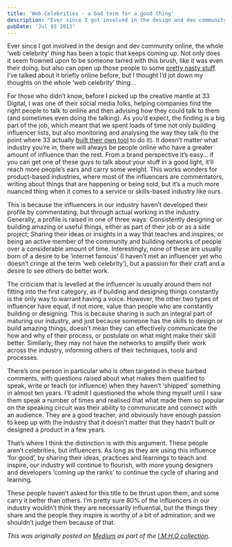 ```yaml
---
title: 'Web Celebrities - a bad term for a good thing'
description: "Ever since I got involved in the design and dev community online, the whole 'web celebrity' thing has been a topic that keeps coming up."
pubDate: 'Jul 05 2013'
---
```


Ever since I got involved in the design and dev community online, the whole ‘web celebrity’ *thing* has been a topic that keeps coming up. Not only does it seem frowned upon to be someone tarred with this brush, like it was even their doing, but also can open up those people to some [pretty nasty stuff](https://www.sazzy.co.uk/speaking-up/). I’ve talked about it briefly online before, but I thought I’d jot down my thoughts on the whole ‘web celebrity’ thing…

For those who didn’t know, before I picked up the creative mantle at 33 Digital, I was one of their social media folks, helping companies find the right people to talk to online and then advising how they could talk to them (and sometimes even doing the talking). As you’d expect, the finding is a big part of the job, which meant that we spent loads of time not only building influencer lists, but also monitoring and analysing the way they talk (to the point where 33 actually [built their own tool](http://www.mediabistro.com/prnewser/data-is-the-future-of-pr-why-we-built-the-listening-post-influencer-analytics-platform_b59765) to do it). It doesn’t matter what industry you’re in, there will always be people online who have a greater amount of influence than the rest. From a brand perspective it’s easy… if you can get one of these guys to talk about your stuff in a good light, it’ll reach more people’s ears and carry some weight. This works wonders for product-based industries, where most of the influencers are commentators, writing about things that are happening or being sold, but it’s a much more nuanced thing when it comes to a service or skills-based industry like ours.

This is because the influencers in our industry haven’t developed their profile by commentating, but through actual working in the industry. Generally, a profile is raised in one of three ways: Consistently designing or building amazing or useful things, either as part of their job or as a side project; Sharing their ideas or insights in a way that teaches and inspires; or being an active member of the community and building networks of people over a considerable amount of time. Interestingly, none of these are usually born of a desire to be ‘internet famous’ (I haven’t met an influencer yet who doesn’t cringe at the term ‘web celebrity’), but a passion for their craft and a desire to see others do better work.

The criticism that is levelled at the influencer is usually around them not fitting into the first category, as if building and designing things constantly is the only way to warrant having a voice. However, the other two types of influencer have equal, if not more, value than people who are constantly building or designing. This is because sharing is such an integral part of maturing our industry, and just because someone has the skills to design or build amazing things, doesn’t mean they can effectively communicate the how and why of their process, or postulate on what might make their skill better. Similarly, they may not have the networks to amplify their work across the industry, informing others of their techniques, tools and processes.

There’s one person in particular who is often targeted in these barbed comments, with questions raised about what makes them qualified to speak, write or teach (or influence) when they haven’t ‘shipped’ something in almost ten years. I’ll admit I questioned the whole thing myself until I saw them speak a number of times and realised that what made them so popular on the speaking circuit was their ability to communicate and connect with an audience. They are a good teacher, and obviously have enough passion to keep up with the industry that it doesn’t matter that they hadn’t built or designed a product in a few years.

That’s where I think the distinction is with this argument. These people aren’t celebrities, but influencers. As long as they are using this influence ‘for good’, by sharing their ideas, practices and learnings to teach and inspire, our industry will continue to flourish, with more young designers and developers ‘coming up the ranks’ to continue the cycle of sharing and learning.

These people haven’t asked for this title to be thrust upon them, and some carry it better than others. I’m pretty sure 80% of the influencers in our industry wouldn’t think they are necessarily influential, but the things they share and the people they inspire is worthy of a bit of admiration, and we shouldn’t judge them because of that.

*This was originally posted on* [*Medium*](https://medium.com/i-m-h-o/web-celebrities-a-bad-term-for-a-good-thing-3e8887862de1) *as part of the* [*I.M.H.O collection*](https://medium.com/i-m-h-o)*.*
